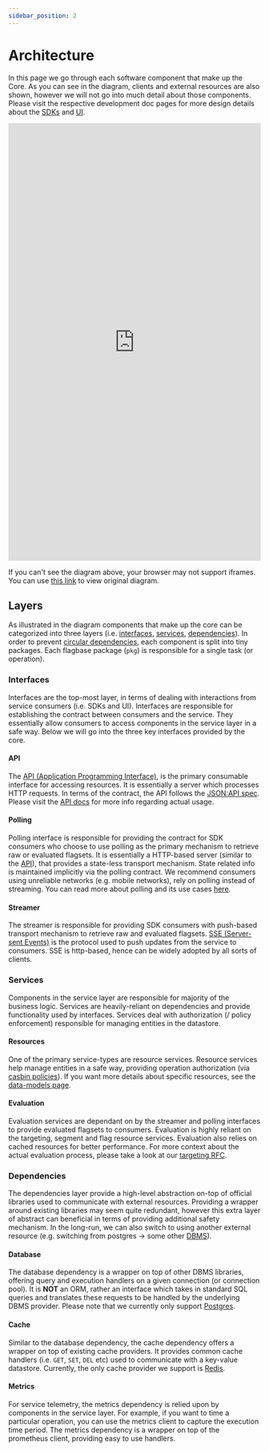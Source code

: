 ```yaml
---
sidebar_position: 2
---
```


# Architecture

In this page we go through each software component that make up the Core. As you can see in the diagram, clients and external resources are also shown, however we will not go into much detail about those components. Please visit the respective development doc pages for more design details about the [SDKs](/dev/sdk/getting-started) and [UI](/dev/ui/getting-started).

<iframe frameborder="0" width="100%" height="873px" src="https://viewer.diagrams.net/?highlight=0000ff&edit=_blank&layers=1&nav=1&title=flagbase-core-architecture#Uhttps%3A%2F%2Fdrive.google.com%2Fuc%3Fid%3D14BTVmGaUp5bWzauk8r9z2LC9TOH71bad%26export%3Ddownload"></iframe>

If you can't see the diagram above, your browser may not support iframes. You can use [this link](https://viewer.diagrams.net/?highlight=0000ff&edit=_blank&layers=1&nav=1&title=flagbase-core-architecture#Uhttps%3A%2F%2Fdrive.google.com%2Fuc%3Fid%3D14BTVmGaUp5bWzauk8r9z2LC9TOH71bad%26export%3Ddownload) to view original diagram.


## Layers
As illustrated in the diagram components that make up the core can be categorized into three layers (i.e. [interfaces](#interfaces), [services](#services), [dependencies](#dependencies)). In order to prevent [circular dependencies](https://en.wikipedia.org/wiki/Circular_dependency), each component is split into tiny packages. Each flagbase package (`pkg`) is responsible for a single task (or operation).

### Interfaces
Interfaces are the top-most layer, in terms of dealing with interactions from service consumers (i.e. SDKs and UI). Interfaces are responsible for establishing the contract between consumers and the service. They essentially allow consumers to access components in the service layer in a safe way. Below we will go into the three key interfaces provided by the core.

#### API

The [API (Application Programming Interface)](https://en.wikipedia.org/wiki/API), is the primary consumable interface for accessing resources. It is essentially a server which processes HTTP requests. In terms of the contract, the API follows the [JSON:API spec](https://jsonapi.org/format/). Please visit the [API docs](https://flagbase.com/docs/core/api) for more info regarding actual usage.

#### Polling
Polling interface is responsible for providing the contract for SDK consumers who choose to use polling as the primary mechanism to retrieve raw or evaluated flagsets. It is essentially a HTTP-based server (similar to the [API](#api)), that provides a state-less transport mechanism. State related info is maintained implicitly via the polling contract. We recommend consumers using unreliable networks (e.g. mobile networks), rely on polling instead of streaming. You can read more about polling and its use cases [here](https://javascript.info/long-polling).

#### Streamer
The streamer is responsible for providing SDK consumers with push-based transport mechanism to retrieve raw and evaluated flagsets. [SSE (Server-sent Events)](https://en.wikipedia.org/wiki/Server-sent_events) is the protocol used to push updates from the service to consumers. SSE is http-based, hence can be widely adopted by all sorts of clients.

### Services
Components in the service layer are responsible for majority of the business logic. Services are heavily-reliant on dependencies and provide functionality used by interfaces. Services deal with authorization (/ policy enforcement) responsible for managing entities in the datastore.

#### Resources
One of the primary service-types are resource services. Resource services help manage entities in a safe way, providing operation authorization (via [casbin policies](https://casbin.org/)). If you want more details about specific resources, see the [data-models page](/dev/core/data-models#resources).

#### Evaluation
Evaluation services are dependant on by the streamer and polling interfaces to provide evaluated flagsets to consumers. Evaluation is highly reliant on the targeting, segment and flag resource services. Evaluation also relies on cached resources for better performance. For more context about the actual evaluation process, please take a look at our [targeting RFC](https://flagbase.atlassian.net/wiki/spaces/OSS/pages/556367945/RFC+-+Targeting).

### Dependencies
The dependencies layer provide a high-level abstraction on-top of official libraries used to communicate with external resources. Providing a wrapper around existing libraries may seem quite redundant, however this extra layer of abstract can beneficial in terms of providing additional safety mechanism. In the long-run, we can also switch to using another external resource (e.g. switching from postgres -> some other [DBMS](https://en.wikipedia.org/wiki/Database)).

#### Database
The database dependency is a wrapper on top of other DBMS libraries, offering query and execution handlers on a given connection (or connection pool). It is **NOT** an ORM, rather an interface which takes in standard SQL queries and translates these requests to be handled by the underlying DBMS provider. Please note that we currently only support [Postgres](https://www.postgresql.org/).

#### Cache
Similar to the database dependency, the cache dependency offers a wrapper on top of existing cache providers. It provides common cache handlers (i.e. `GET`, `SET`, `DEL` etc) used to communicate with a key-value datastore. Currently, the only cache provider we support is [Redis](https://redis.io/).

#### Metrics
For service telemetry, the metrics dependency is relied upon by components in the service layer. For example, if you want to time a particular operation, you can use the metrics client to capture the execution time period. The metrics dependency is a wrapper on top of the prometheus client, providing easy to use handlers.
